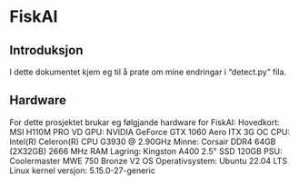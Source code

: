 <h1>FiskAI</h1>
<h2>Introduksjon</h2>
<p>I dette dokumentet kjem eg til å prate om mine endringar i “detect.py” fila.</p>
<h2>Hardware</h2>
For dette prosjektet brukar eg følgjande hardware for FiskAI:
Hovedkort: MSI H110M PRO VD
GPU: NVIDIA GeForce GTX 1060 Aero ITX 3G OC
CPU: Intel(R) Celeron(R) CPU G3930 @ 2.90GHz
Minne: Corsair DDR4 64GB (2X32GB) 2666 MHz RAM
Lagring: Kingston A400 2.5" SSD 120GB
PSU: Coolermaster MWE 750 Bronze V2
OS
Operativsystem: Ubuntu 22.04 LTS
Linux kernel versjon: 5.15.0-27-generic
